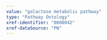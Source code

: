 ```yaml
---
value: "galactose metabolic pathway"
type: "Pathway Ontology"
xref-identifier: "0000042"
xref-dataSource: "PW"
---
```

